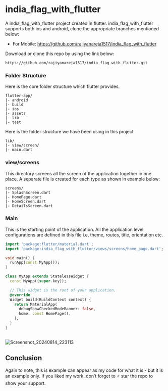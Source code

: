 # india_flag_with_flutter

A india_flag_with_flutter project created in flutter. india_flag_with_flutter supports both ios and android, clone the appropriate branches mentioned below:

* For Mobile: https://github.com/rajiyanareja1517/india_flag_with_flutter

Download or clone this repo by using the link below:

```
https://github.com/rajiyanareja1517/india_flag_with_flutter.git
```


### Folder Structure
Here is the core folder structure which flutter provides.

```
flutter-app/
|- android
|- build
|- ios
|- assets
|- lib
|- test
```

Here is the folder structure we have been using in this project

```
lib/
|- view/screen/
|- main.dart
```

### view/screens

This directory screens all the screen of the application together in one place. A separate file is created for each type as shown in example below:

```
screens/
|- SplashScreen.dart
|- HomePage.dart
|- HomeScreen.dart
|- DetailsScreen.dart

```


### Main

This is the starting point of the application. All the application level configurations are defined in this file i.e, theme, routes, title, orientation etc.

```dart
import 'package:flutter/material.dart';
import 'package:india_flag_with_flutter/views/screens/home_page.dart';

void main() {
  runApp(const MyApp());
}

class MyApp extends StatelessWidget {
  const MyApp({super.key});

  // This widget is the root of your application.
  @override
  Widget build(BuildContext context) {
    return MaterialApp(
      debugShowCheckedModeBanner: false,
      home: const HomePage(),
    );
  }
}
  
```

![Screenshot_20240814_223113](https://github.com/user-attachments/assets/86d2291a-24a0-43e7-838e-d1d5f91d0d3c)



## Conclusion

Again to note, this is example can appear as my code for what it is - but it is an example only. If you liked my work, don’t forget to ⭐ star the repo to show your support.
